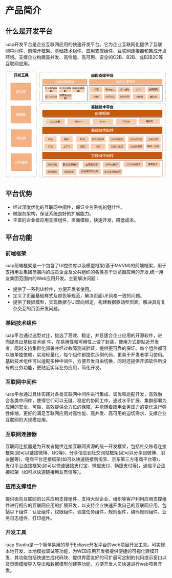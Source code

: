 # 产品简介

## 什么是开发平台

iuap开发平台是企业互联网应用的快速开发平台。它为企业互联网化提供了互联网中间件、前端开框架、基础技术组件、应用支撑组件、互联网连接器和集成开发环境。支撑企业构建高并发、高性能、高可用、安全的C2B、B2B、或B2B2C等互联网应用。

![image](./image/1.png)


## 平台优势

- 经过深度优化的互联网中间件，保证业务系统的健壮性。
- 微服务架构，保证系统良好的扩展能力。
- 丰富的企业级应用支撑组件，页面模板，快速开发，降低成本。


## 平台功能

### 前端框架

 iuap前端框架是一个包含了UI控件库以及模型框架(基于MVVM)的前端框架，用于支持用友集团范围内的成员企业及公共组织的各类基于浏览器应用的开发,统一用友集团范围内的Web应用开发。主要解决问题：
 
- 提供了一系列UI控件，方便开发者使用。
- 定义了页面基础样式及颜色等规范，解决页面UE风格一致的问题。
- 提供了数据模型，实现数据与UI双向绑定，构建数据驱动型页面。解决具有复杂交互的页面开发问题。

### 基础技术组件

iuap平台通过选型对比，挑选了高效、稳定，并且适合企业应用的开源软件，进而提炼出基础技术组
件，在易用性和可用性上做了封装，使用方式更贴近开发者，同时支持集群化部署并经过故障测试验证，提供更可靠的保证。每个组件都可以被单独依赖，实现轻量化，每个组件都提供示例代码，更易于开发者学习使用。基础技术组件可以适配多种中间件，方便开发自由切换，同时还提供开源软件所没有的业务功能，更贴近实际业务应用，简化开发。

### 互联网中间件

iuap平台通过具体实践对各类互联网中间件进行集成、调优和适配开发，高效融合各类中间件，使得它们可以无缝、稳定的协同工作，通过水平扩展、集群部署为应用的安全、可靠、高效提供全方位的保障，并能随着应用业务压力的变化进行弹性伸缩，更好的满足互联网应用对高性能、高并发、高可用的迫切需求，支撑企业互联网的大规模应用。

### 互联网连接器

互联网连接器是为开发者提供连接互联网资源的统一开发框架，包括社交账号连接框架(如可以链接微博、QQ等)，分享信息到社交网站框架(如可以分享到微博、朋友圈等)，电商平台连接框架(如可以快速链接到淘宝、京东第三方电商平台等)，支付平台连接框架(如可以快速链接支付宝、微信支付、畅捷支付等)，通信平台连接框架（如可以快速链接用友有信等）。

### 应用支撑组件

提供面向互联网的公共应用支撑组件，支持大型企业、组织等客户利用应用支撑组件进行相应的互联网应用的扩展开发，以支持企业快速开发自己的互联网应用，包括以下组件：认证组件，权限组件，调度任务组件，规则组件，编码规则组件，业务日志组件，打印组件。

### 开发工具

iuap Studio是一个简单易用的基于Eclipse开发平台的web项目开发工具。可实现本地开发、本地模拟调试等功能，为WEB应用开发者提供便捷的可视化建模开发，其功能包括快速生成代码块、提供界面友好的可扩展可定制的代码提示窗口以及页面模版导入导出和数据模型创建等功能，方便开发人员快速进行web项目开发。
